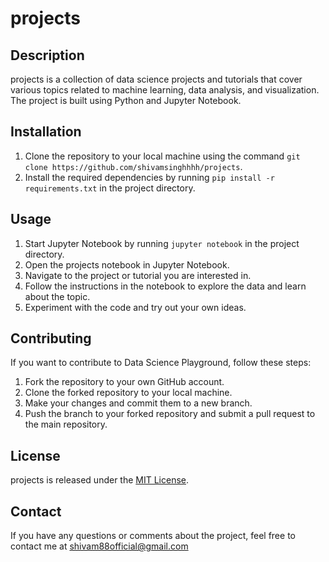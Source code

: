 # projects

## Description
projects is a collection of data science projects and tutorials that cover various topics related to machine learning, data analysis, and visualization. The project is built using Python and Jupyter Notebook.

## Installation
1. Clone the repository to your local machine using the command `git clone https://github.com/shivamsinghhhh/projects`.
2. Install the required dependencies by running `pip install -r requirements.txt` in the project directory.

## Usage
1. Start Jupyter Notebook by running `jupyter notebook` in the project directory.
2. Open the projects notebook in Jupyter Notebook.
3. Navigate to the project or tutorial you are interested in.
4. Follow the instructions in the notebook to explore the data and learn about the topic.
5. Experiment with the code and try out your own ideas.

## Contributing
If you want to contribute to Data Science Playground, follow these steps:
1. Fork the repository to your own GitHub account.
2. Clone the forked repository to your local machine.
3. Make your changes and commit them to a new branch.
4. Push the branch to your forked repository and submit a pull request to the main repository.

## License
projects is released under the [MIT License](https://opensource.org/licenses/MIT).

## Contact
If you have any questions or comments about the project, feel free to contact me at <shivam88official@gmail.com>
